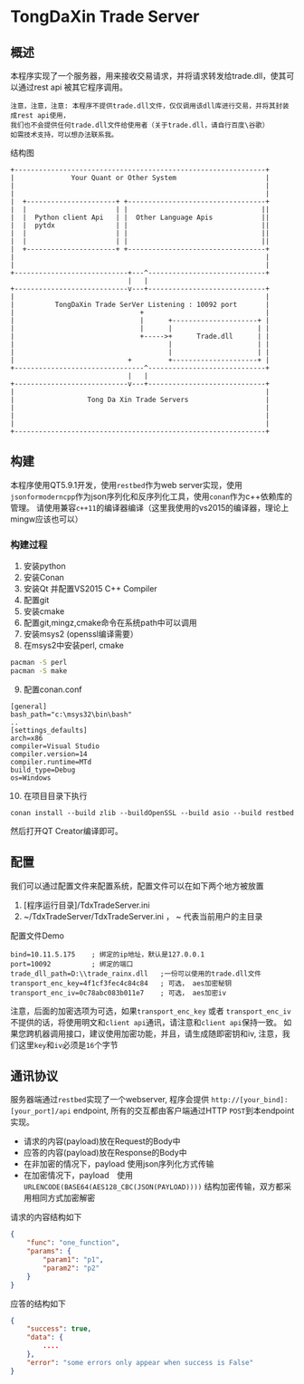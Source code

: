 # TongDaXin Trade Server

## 概述

本程序实现了一个服务器，用来接收交易请求，并将请求转发给trade.dll，使其可以通过rest api 被其它程序调用。

```
注意，注意，注意: 本程序不提供trade.dll文件，仅仅调用该dll库进行交易，并将其封装成rest api使用，
我们也不会提供任何trade.dll文件给使用者（关于trade.dll，请自行百度\谷歌）
如需技术支持，可以想办法联系我。
```


结构图

```
+--------------------------------------------------------------+
|              Your Quant or Other System                      |
|                                                              |
|                                                              |
|  +----------------------+ +----------------------------------+
|  |                      | |                                 ||
|  |  Python client Api   | |  Other Language Apis            ||
|  |  pytdx               | |                                 ||
|  |                      | |                                 ||
|  |                      | |                                 ||
|  +----------------------+ +----------------------------------+
|                                                              |
|                                                              |
+----------------------------+---^-----------------------------+
                             |   |
+----------------------------v---+-----------------------------+
|                                                              |
|          TongDaXin Trade SerVer Listening : 10092 port       |
|                               +                              |
|                               |      +---------------------+ |
|                               |      |                     | |
|                               +----->+      Trade.dll      | |
|                                      |                     | |
|                                      |                     | |
|                            +         +---------------------+ |
+--------------------------------^-----------------------------+
                             |   |
+----------------------------v---+-----------------------------+
|                                                              |
|                  Tong Da Xin Trade Servers                   |
|                                                              |
|                                                              |
|                                                              |
+--------------------------------------------------------------+

```

## 构建

本程序使用QT5.9.1开发，使用`restbed`作为web server实现，使用`jsonformoderncpp`作为json序列化和反序列化工具，使用`conan`作为c++依赖库的管理。
请使用兼容`c++11`的编译器编译（这里我使用的vs2015的编译器，理论上mingw应该也可以）

### 构建过程

1. 安装python
2. 安装Conan
3. 安装Qt 并配置VS2015 C++ Compiler
4. 配置git
5. 安装cmake
6. 配置git,mingz,cmake命令在系统path中可以调用
7. 安装msys2 (openssl编译需要）
8. 在msys2中安装perl, cmake
```bash
pacman -S perl
pacman -S make
```
9. 配置conan.conf
```
[general]
bash_path="c:\msys32\bin\bash"
..
[settings_defaults]
arch=x86
compiler=Visual Studio
compiler.version=14
compiler.runtime=MTd
build_type=Debug
os=Windows
```
10. 在项目目录下执行
```
conan install --build zlib --buildOpenSSL --build asio --build restbed
```

然后打开QT Creator编译即可。

## 配置

我们可以通过配置文件来配置系统，配置文件可以在如下两个地方被放置

1. [程序运行目录]/TdxTradeServer.ini
2. ~/TdxTradeServer/TdxTradeServer.ini   ， ~ 代表当前用户的主目录

配置文件Demo

```
bind=10.11.5.175    ; 绑定的ip地址，默认是127.0.0.1
port=10092          ; 绑定的端口
trade_dll_path=D:\\trade_rainx.dll   ;一份可以使用的trade.dll文件
transport_enc_key=4f1cf3fec4c84c84   ; 可选， aes加密秘钥
transport_enc_iv=0c78abc083b011e7    ; 可选， aes加密iv
```
注意，后面的加密选项为可选，如果`transport_enc_key` 或者 `transport_enc_iv` 不提供的话，将使用明文和`client api`通讯，请注意和`client api`保持一致。
如果您跨机器调用接口，建议使用加密功能，并且，请生成随即密钥和iv, 注意，我们这里`key`和`iv`必须是`16`个字节

## 通讯协议

服务器端通过`restbed`实现了一个webserver, 程序会提供 `http://[your_bind]:[your_port]/api` endpoint, 所有的交互都由客户端通过HTTP `POST`到本endpoint 实现。

* 请求的内容(payload)放在Request的Body中
* 应答的内容(payload)放在Response的Body中
* 在非加密的情况下，payload 使用json序列化方式传输
* 在加密情况下，payload　使用 `URLENCODE(BASE64(AES128_CBC(JSON(PAYLOAD))))` 结构加密传输，双方都采用相同方式加密解密

请求的内容结构如下
```json
{
    "func": "one_function",
    "params": {
        "param1": "p1",
        "param2": "p2"
    }
}
```

应答的结构如下
```json
{
    "success": true,
    "data": {
        ....
    },
    "error": "some errors only appear when success is False"
}
```
